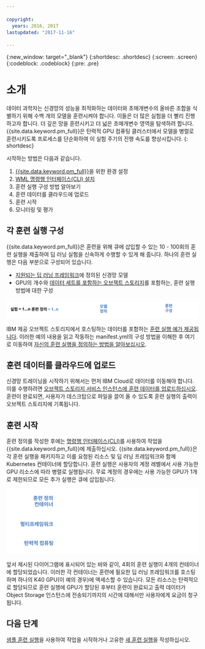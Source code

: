 ```yaml
---

copyright:
  years: 2016, 2017
lastupdated: "2017-11-16"

---
```

{:new_window: target="_blank"}
{:shortdesc: .shortdesc}
{:screen: .screen}
{:codeblock: .codeblock}
{:pre: .pre}

# 소개

<!-- ![deep learning process flow](images/ml_dlaas_api_calls.png) -->

데이터 과학자는 신경망의 성능을 최적화하는 데이터와 초매개변수의 올바른 조합을 식별하기 위해 수백 개의 모델을 훈련시켜야 합니다. 이들은 더 많은 실험을 더 빨리 진행하고자 합니다. 더 깊은 망을 훈련시키고 더 넓은 초매개변수 영역을 탐색하려 합니다. {{site.data.keyword.pm_full}}은 탄력적 GPU 컴퓨팅 클러스터에서 모델을 병렬로 훈련시키도록 프로세스를 단순화하여 이 실험 주기의 진행 속도를 향상시킵니다.
{: shortdesc}

시작하는 방법은 다음과 같습니다. 
1. [{{site.data.keyword.pm_full}}](ml_getting_access.html)을 위한 환경 설정
2. [WML 명령행 인터페이스(CLI) 설치](ml_dlaas_environment.html)
3. 훈련 실행 구성 방법 알아보기
4. 훈련 데이터를 클라우드에 업로드
5. 훈련 시작
6. 모니터링 및 평가

## 각 훈련 실행 구성

{{site.data.keyword.pm_full}}은 훈련을 위해 큐에 삽입할 수 있는 10 - 100회의 훈련 실행을 제출하여 딥 러닝 실험을 신속하게 수행할 수 있게 해 줍니다. 하나의 훈련 실행은 다음 부분으로 구성되어 있습니다.  

* [지원되는 딥 러닝 프레임워크](ml_dlaas_supported_framework.html)에 정의된 신경망 모델 
* GPU의 개수와 [데이터 세트를 포함하는 오브젝트 스토리지](ml_dlaas_object_store.html)를 포함하는, 훈련 실행 방법에 대한 구성

<p align="center"><img src="images/experiment_to_training_runs_text.svg" alt="실험과 훈련 실행의 관계"></p>

IBM 제공 오브젝트 스토리지에서 호스팅하는 데이터를 포함하는 [훈련 실행 예가 제공됩니다](ml_dlaas_working_with_sample_models.html). 이러한 예의 내용을 읽고 작동하는 manifest.yml의 구성 방법을 이해한 후 여기로 이동하여 [자신의 훈련 실행을 정의하는 방법을 알아보십시오](ml_dlaas_working_with_new_models.html).   

## 훈련 데이터를 클라우드에 업로드

신경망 트레이닝을 시작하기 위해서는 먼저 IBM Cloud로 데이터를 이동해야 합니다. 이를 수행하려면 [오브젝트 스토리지 서비스 인스턴스에 훈련 데이터를 업로드하십시오](ml_dlaas_object_store.html). 훈련이 완료되면, 사용자가 데스크탑으로 파일을 끌어 올 수 있도록 훈련 실행의 출력이 오브젝트 스토리지에 기록됩니다. 

## 훈련 시작

훈련 정의를 작성한 후에는 [명령행 인터페이스(CLI)](ml_dlaas_environment.html)를 사용하여 작업을 {{site.data.keyword.pm_full}}에 제출하십시오. {{site.data.keyword.pm_full}}은 각 훈련 실행을 패키지하고 이를 요청된 리소스 및 딥 러닝 프레임워크와 함께 Kubernetes 컨테이너에 할당합니다. 훈련 실행은 사용자의 계정 레벨에서 사용 가능한 GPU 리소스에 따라 병렬로 실행됩니다. 무료 계정의 경우에는 사용 가능한 GPU가 1개로 제한되므로 모든 추가 실행은 큐에 삽입됩니다. 

<p align="center"><img src="images/ml_dlaas_markitecture.svg" alt="딥 러닝 프로세스 플로우"></p>

앞서 제시된 다이어그램에 표시되어 있는 바와 같이, 4회의 훈련 실행이 4개의 컨테이너에 할당되었습니다. 이러한 각 컨테이너는 훈련에 필요한 딥 러닝 프레임워크를 호스팅하며 하나의 K40 GPU(이 예의 경우)에 액세스할 수 있습니다. 모든 리소스는 탄력적으로 할당되므로 훈련 실행에 GPU가 할당된 후부터 훈련이 완료되고 출력 데이터가 Object Storage 인스턴스에 전송되기까지의 시간에 대해서만 사용자에게 요금이 청구됩니다. 

## 다음 단계

[샘플 훈련 실행](ml_dlaas_working_with_sample_models.html)을 사용하여 작업을 시작하거나 고유한 [새 훈련 실행](ml_dlaas_working_with_new_models.html)을 작성하십시오. 
